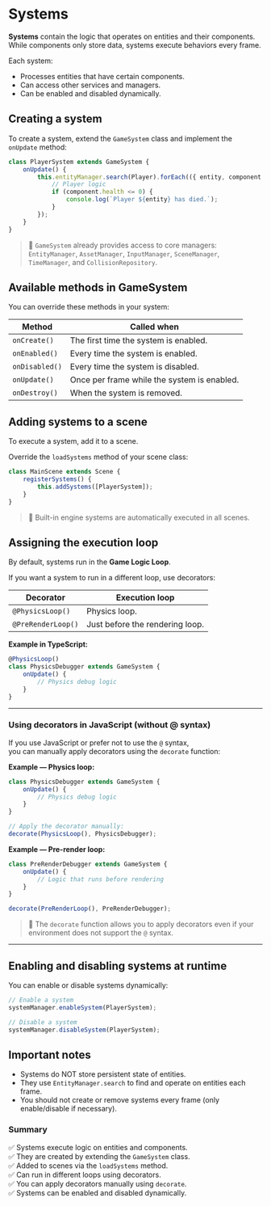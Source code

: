 # Systems

**Systems** contain the logic that operates on entities and their components.  
While components only store data, systems execute behaviors every frame.

Each system:

-   Processes entities that have certain components.
-   Can access other services and managers.
-   Can be enabled and disabled dynamically.

## Creating a system

To create a system, extend the `GameSystem` class and implement the `onUpdate` method:

```typescript
class PlayerSystem extends GameSystem {
    onUpdate() {
        this.entityManager.search(Player).forEach(({ entity, component }) => {
            // Player logic
            if (component.health <= 0) {
                console.log(`Player ${entity} has died.`);
            }
        });
    }
}
```

> 📝 `GameSystem` already provides access to core managers: `EntityManager`, `AssetManager`, `InputManager`, `SceneManager`, `TimeManager`, and `CollisionRepository`.

## Available methods in GameSystem

You can override these methods in your system:

| Method         | Called when                                 |
| -------------- | ------------------------------------------- |
| `onCreate()`   | The first time the system is enabled.       |
| `onEnabled()`  | Every time the system is enabled.           |
| `onDisabled()` | Every time the system is disabled.          |
| `onUpdate()`   | Once per frame while the system is enabled. |
| `onDestroy()`  | When the system is removed.                 |

## Adding systems to a scene

To execute a system, add it to a scene.

Override the `loadSystems` method of your scene class:

```typescript
class MainScene extends Scene {
    registerSystems() {
        this.addSystems([PlayerSystem]);
    }
}
```

> 📝 Built-in engine systems are automatically executed in all scenes.

## Assigning the execution loop

By default, systems run in the **Game Logic Loop**.

If you want a system to run in a different loop, use decorators:

| Decorator          | Execution loop                  |
| ------------------ | ------------------------------- |
| `@PhysicsLoop()`   | Physics loop.                   |
| `@PreRenderLoop()` | Just before the rendering loop. |

**Example in TypeScript:**

```typescript
@PhysicsLoop()
class PhysicsDebugger extends GameSystem {
    onUpdate() {
        // Physics debug logic
    }
}
```

---

### Using decorators in JavaScript (without @ syntax)

If you use JavaScript or prefer not to use the `@` syntax,  
you can manually apply decorators using the `decorate` function:

**Example — Physics loop:**

```javascript
class PhysicsDebugger extends GameSystem {
    onUpdate() {
        // Physics debug logic
    }
}

// Apply the decorator manually:
decorate(PhysicsLoop(), PhysicsDebugger);
```

**Example — Pre-render loop:**

```javascript
class PreRenderDebugger extends GameSystem {
    onUpdate() {
        // Logic that runs before rendering
    }
}

decorate(PreRenderLoop(), PreRenderDebugger);
```

> 📝 The `decorate` function allows you to apply decorators even if your environment does not support the `@` syntax.

---

## Enabling and disabling systems at runtime

You can enable or disable systems dynamically:

```typescript
// Enable a system
systemManager.enableSystem(PlayerSystem);

// Disable a system
systemManager.disableSystem(PlayerSystem);
```

## Important notes

-   Systems do NOT store persistent state of entities.
-   They use `EntityManager.search` to find and operate on entities each frame.
-   You should not create or remove systems every frame (only enable/disable if necessary).

### Summary

✅ Systems execute logic on entities and components.  
✅ They are created by extending the `GameSystem` class.  
✅ Added to scenes via the `loadSystems` method.  
✅ Can run in different loops using decorators.  
✅ You can apply decorators manually using `decorate`.  
✅ Systems can be enabled and disabled dynamically.

